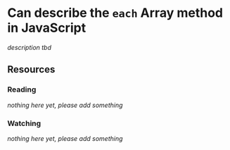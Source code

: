 # Can describe the `each` Array method in JavaScript

_description tbd_

## Resources

### Reading

_nothing here yet, please add something_

### Watching

_nothing here yet, please add something_
